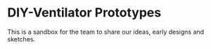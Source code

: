# DIY-Ventilator Prototypes
This is a sandbox for the team to share our ideas, early designs and sketches.